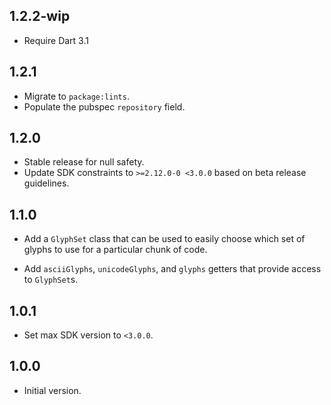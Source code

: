 ## 1.2.2-wip

* Require Dart 3.1

## 1.2.1

* Migrate to `package:lints`.
* Populate the pubspec `repository` field.

## 1.2.0

* Stable release for null safety.
* Update SDK constraints to `>=2.12.0-0 <3.0.0` based on beta release
  guidelines.

## 1.1.0

* Add a `GlyphSet` class that can be used to easily choose which set of glyphs
  to use for a particular chunk of code.

* Add `asciiGlyphs`, `unicodeGlyphs`, and `glyphs` getters that provide access
  to `GlyphSet`s.

## 1.0.1

* Set max SDK version to `<3.0.0`.

## 1.0.0

* Initial version.
